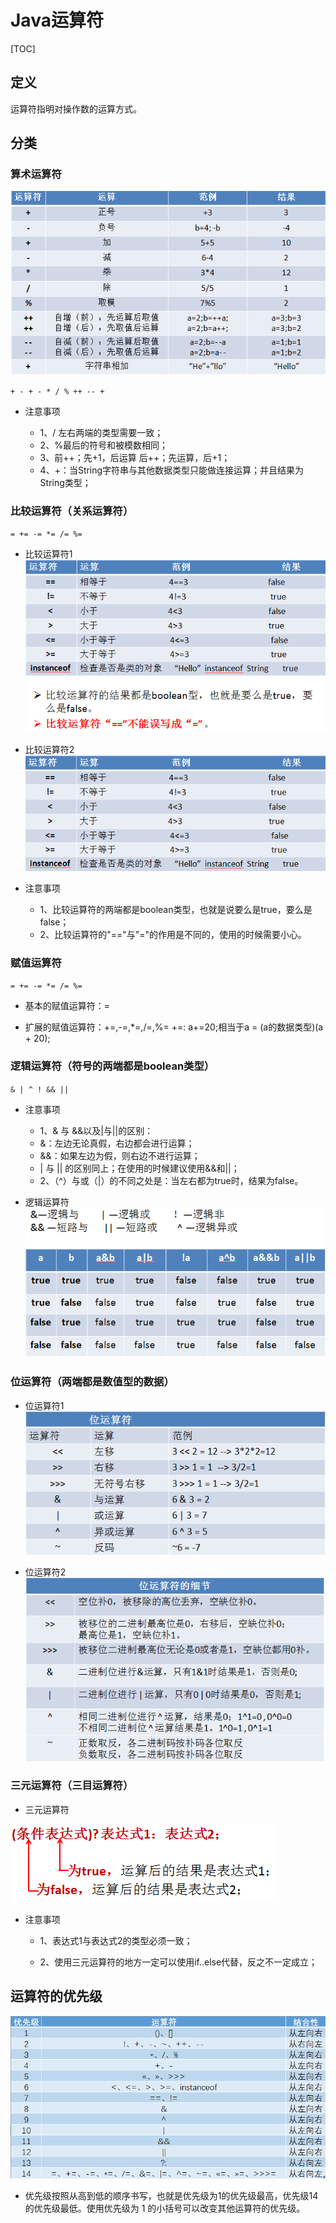 # Java运算符

[TOC]

## 定义

运算符指明对操作数的运算方式。



## 分类

### 算术运算符

![算术运算符](https://raw.githubusercontent.com/JourWon/image/master/Java%E5%9F%BA%E7%A1%80%E8%AF%AD%E6%B3%95/%E7%AE%97%E6%9C%AF%E8%BF%90%E7%AE%97%E7%AC%A6.png)

`+ - + - * / % ++ -- +`

  - 注意事项

    - 1、/ 左右两端的类型需要一致；
    - 2、%最后的符号和被模数相同；
    - 3、前++；先+1，后运算 后++；先运算，后+1；
    - 4、+：当String字符串与其他数据类型只能做连接运算；并且结果为String类型；

    

  ### 比较运算符（关系运算符）

`= += -= *= /= %=`

  - 比较运算符1
![比较运算符](https://raw.githubusercontent.com/JourWon/image/master/Java%E5%9F%BA%E7%A1%80%E8%AF%AD%E6%B3%95/%E6%AF%94%E8%BE%83%E8%BF%90%E7%AE%97%E7%AC%A6.png)


  - 比较运算符2
![比较运算符2](https://raw.githubusercontent.com/JourWon/image/master/Java%E5%9F%BA%E7%A1%80%E8%AF%AD%E6%B3%95/%E6%AF%94%E8%BE%83%E8%BF%90%E7%AE%97%E7%AC%A62.png)

  - 注意事项
    - 1、比较运算符的两端都是boolean类型，也就是说要么是true，要么是false；
    - 2、比较运算符的"=="与"="的作用是不同的，使用的时候需要小心。



  ### 赋值运算符

`= += -= *= /= %=`

  - 基本的赋值运算符：=

  - 扩展的赋值运算符：+=,-=,*=,/=,%=
    +=:	a+=20;相当于a = (a的数据类型)(a + 20);

    

  ### 逻辑运算符（符号的两端都是boolean类型）

 `& | ^ ! && || `
  - 注意事项
    - 1、& 与 &&以及|与||的区别：
    - &：左边无论真假，右边都会进行运算；
    - &&：如果左边为假，则右边不进行运算；
    - | 与 || 的区别同上；在使用的时候建议使用&&和||；
    - 2、（^）与或（|）的不同之处是：当左右都为true时，结果为false。

  - 逻辑运算符
![逻辑运算符](https://raw.githubusercontent.com/JourWon/image/master/Java%E5%9F%BA%E7%A1%80%E8%AF%AD%E6%B3%95/%E9%80%BB%E8%BE%91%E8%BF%90%E7%AE%97%E7%AC%A6.png)

  

  ### 位运算符（两端都是数值型的数据）

  - 位运算符1
![位运算符1](https://raw.githubusercontent.com/JourWon/image/master/Java%E5%9F%BA%E7%A1%80%E8%AF%AD%E6%B3%95/%E4%BD%8D%E8%BF%90%E7%AE%97%E7%AC%A61.png)


  - 位运算符2
 ![位运算符2](https://raw.githubusercontent.com/JourWon/image/master/Java%E5%9F%BA%E7%A1%80%E8%AF%AD%E6%B3%95/%E4%BD%8D%E8%BF%90%E7%AE%97%E7%AC%A62.png)

  

  ### 三元运算符（三目运算符）

  - 三元运算符

![三元运算符](https://raw.githubusercontent.com/JourWon/image/master/Java%E5%9F%BA%E7%A1%80%E8%AF%AD%E6%B3%95/%E4%B8%89%E5%85%83%E8%BF%90%E7%AE%97%E7%AC%A6.png)

  - 注意事项

    - 1、表达式1与表达式2的类型必须一致；

    - 2、使用三元运算符的地方一定可以使用if..else代替，反之不一定成立；

      

## 运算符的优先级

![运算符的优先级](https://raw.githubusercontent.com/JourWon/image/master/Java%E5%9F%BA%E7%A1%80%E8%AF%AD%E6%B3%95/%E8%BF%90%E7%AE%97%E7%AC%A6%E7%9A%84%E4%BC%98%E5%85%88%E7%BA%A7.png)

- 优先级按照从高到低的顺序书写，也就是优先级为1的优先级最高，优先级14的优先级最低。使用优先级为 1 的小括号可以改变其他运算符的优先级。